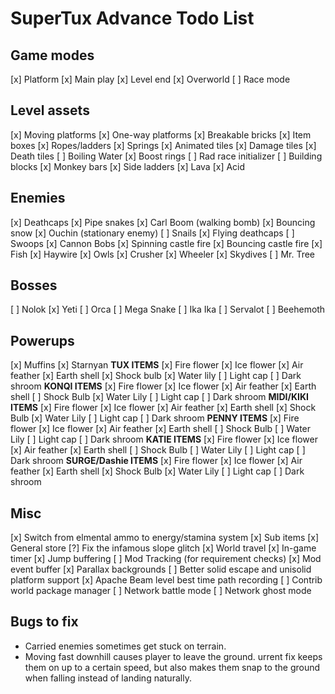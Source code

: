 # SuperTux Advance Todo List

## Game modes

[x] Platform
  [x] Main play
  [x] Level end
[x] Overworld
[ ] Race mode

## Level assets

[x] Moving platforms
[x] One-way platforms
[x] Breakable bricks
[x] Item boxes
[x] Ropes/ladders
[x] Springs
[x] Animated tiles
[x] Damage tiles
[x] Death tiles
[ ] Boiling Water
[x] Boost rings
[ ] Rad race initializer
[ ] Building blocks
[x] Monkey bars
[x] Side ladders
[x] Lava
[x] Acid

## Enemies

[x] Deathcaps
[x] Pipe snakes
[x] Carl Boom (walking bomb)
[x] Bouncing snow
[x] Ouchin (stationary enemy)
[ ] Snails
[x] Flying deathcaps
[ ] Swoops
[x] Cannon Bobs
[x] Spinning castle fire
[x] Bouncing castle fire
[x] Fish
[x] Haywire
[x] Owls
[x] Crusher
[x] Wheeler
[x] Skydives
[ ] Mr. Tree

## Bosses

[ ] Nolok
[x] Yeti
[ ] Orca
[ ] Mega Snake
[ ] Ika Ika
[ ] Servalot
[ ] Beehemoth

## Powerups

[x] Muffins
[x] Starnyan
**TUX ITEMS**
[x] Fire flower
[x] Ice flower
[x] Air feather
[x] Earth shell
[x] Shock bulb
[x] Water lily
[ ] Light cap
[ ] Dark shroom
**KONQI ITEMS**
[x] Fire flower
[x] Ice flower
[x] Air feather
[x] Earth shell
[ ] Shock Bulb
[x] Water Lily
[ ] Light cap
[ ] Dark shroom
**MIDI/KIKI ITEMS**
[x] Fire flower
[x] Ice flower
[x] Air feather
[x] Earth shell
[x] Shock Bulb
[x] Water Lily
[ ] Light cap
[ ] Dark shroom
**PENNY ITEMS**
[x] Fire flower
[x] Ice flower
[x] Air feather
[x] Earth shell
[ ] Shock Bulb
[ ] Water Lily
[ ] Light cap
[ ] Dark shroom
**KATIE ITEMS**
[x] Fire flower
[x] Ice flower
[x] Air feather
[x] Earth shell
[ ] Shock Bulb
[ ] Water Lily
[ ] Light cap
[ ] Dark shroom
**SURGE/Dashie ITEMS**
[x] Fire flower
[x] Ice flower
[x] Air feather
[x] Earth shell
[x] Shock Bulb
[x] Water Lily
[ ] Light cap
[ ] Dark shroom

## Misc

[x] Switch from elmental ammo to energy/stamina system
[x] Sub items
[x] General store
[?] Fix the infamous slope glitch
[x] World travel
[x] In-game timer
[x] Jump buffering
[ ] Mod Tracking (for requirement checks)
[x] Mod event buffer
[x] Parallax backgrounds
[ ] Better solid escape and unisolid platform support
[x] Apache Beam level best time path recording
[ ] Contrib world package manager
[ ] Network battle mode
[ ] Network ghost mode

## Bugs to fix

* Carried enemies sometimes get stuck on terrain.
* Moving fast downhill causes player to leave the ground. urrent fix keeps them on up to a certain speed, but also makes them snap to the ground when falling instead of landing naturally.
